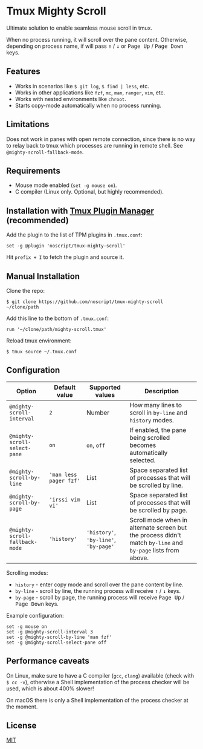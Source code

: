 # Tmux Mighty Scroll

Ultimate solution to enable seamless mouse scroll in tmux.

When no process running, it will scroll over the pane content. Otherwise,
depending on process name, if will pass <kbd>↑</kbd> / <kbd>↓</kbd> or
<kbd>Page Up</kbd> / <kbd>Page Down</kbd> keys.

## Features

* Works in scenarios like `$ git log`, `$ find | less`, etc.
* Works in other applications like `fzf`, `mc`, `man`, `ranger`, `vim`, etc.
* Works with nested environments like `chroot`.
* Starts copy-mode automatically when no process running.

## Limitations

Does not work in panes with open remote connection, since there is no way to
relay back to tmux which processes are running in remote shell.
See `@mighty-scroll-fallback-mode`.

## Requirements

* Mouse mode enabled (`set -g mouse on`).
* C compiler (Linux only. Optional, but highly recommended).

## Installation with [Tmux Plugin Manager](https://github.com/tmux-plugins/tpm) (recommended)

Add the plugin to the list of TPM plugins in `.tmux.conf`:

```
set -g @plugin 'noscript/tmux-mighty-scroll'
```

Hit `prefix + I` to fetch the plugin and source it.

## Manual Installation

Clone the repo:

```
$ git clone https://github.com/noscript/tmux-mighty-scroll ~/clone/path
```

Add this line to the bottom of `.tmux.conf`:

```
run '~/clone/path/mighty-scroll.tmux'
```

Reload tmux environment:

```
$ tmux source ~/.tmux.conf
```

## Configuration

|Option|Default value|Supported values|Description|
|---|---|---|---|
|`@mighty-scroll-interval`|`2`|Number|How many lines to scroll in `by-line` and `history` modes.|
|`@mighty-scroll-select-pane`|`on`|`on`, `off`|If enabled, the pane being scrolled becomes automatically selected.|
|`@mighty-scroll-by-line`|`'man less pager fzf'`|List|Space separated list of processes that will be scrolled  by line.|
|`@mighty-scroll-by-page`|`'irssi vim vi'`|List|Space separated list of processes that will be scrolled by page.|
|`@mighty-scroll-fallback-mode`|`'history'`|`'history'`, `'by-line'`, `'by-page'`|Scroll mode when in alternate screen but the process didn't match `by-line` and `by-page` lists from above.|

Scrolling modes:

* `history` - enter copy mode and scroll over the pane content by line.
* `by-line` - scroll by line, the running process will receive <kbd>↑</kbd> / <kbd>↓</kbd> keys.
* `by-page` - scroll by page, the running process will receive <kbd>Page Up</kbd> / <kbd>Page Down</kbd> keys.

Example configuration:

```
set -g mouse on
set -g @mighty-scroll-interval 3
set -g @mighty-scroll-by-line 'man fzf'
set -g @mighty-scroll-select-pane off
```

## Performance caveats

On Linux, make sure to have a C compiler (`gcc`, `clang`) available (check with
`$ cc -v`), otherwise a Shell implementation of the process checker will be
used, which is about 400% slower!

On macOS there is only a Shell implementation of the process checker at the moment.

## License
[MIT](LICENSE.MIT)
